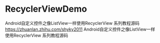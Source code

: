 # RecyclerViewDemo
Android自定义控件之像ListView一样使用RecyclerView 系列教程源码 https://zhuanlan.zhihu.com/shyky2011
Android自定义控件之像ListView一样使用RecyclerView 系列教程源码
